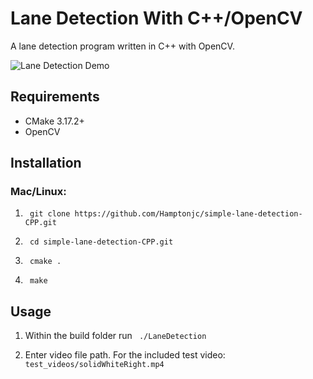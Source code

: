 # Lane Detection With C++/OpenCV

A lane detection program written in C++ with OpenCV.

![Lane Detection Demo](lane_detection.gif)

## Requirements
- CMake 3.17.2+
- OpenCV

## Installation

### Mac/Linux:

1. ``` git clone https://github.com/Hamptonjc/simple-lane-detection-CPP.git```

2. ``` cd simple-lane-detection-CPP.git```

3. ``` cmake .```

4. ``` make```

## Usage

1. Within the build folder run ``` ./LaneDetection```

2. Enter video file path. For the included test video: ``` test_videos/solidWhiteRight.mp4```
